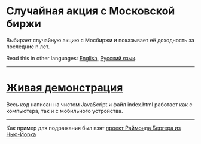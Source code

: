 # Случайная акция с Московской биржи
Выбирает случайную акцию с Мосбиржи и показывает её доходность за последние n лет.

Read this in other languages: [English](README.md), [Русский язык](README.ru.md).

_______________

# [Живая демонстрация](https://empenoso.github.io/MOEX-Random-Picker/)
Весь код написан на чистом JavaScript и файл index.html работает как с компьютера, так и с мобильного устройства.

_______________

Как пример для подражания был взят [проект Раймонда Бергера из Нью-Йорка](https://github.com/RayBB/random-stock-picker)
